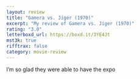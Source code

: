 ```yaml
---
layout: review
title: "Gamera vs. Jiger (1970)"
excerpt: "My review of Gamera vs. Jiger (1970)"
rating: "3.0"
letterboxd_url: https://boxd.it/3YE4Jt
mst3k: true
rifftrax: false
category: movie-review
---
```


I’m so glad they were able to have the expo

